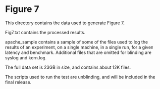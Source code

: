 # Figure 7

This directory contains the data used to generate Figure 7.

Fig7.txt contains the processed results.

apache_sample contains a sample of some of the files used to log the results of an experiment, on a single machine, in a single run, for a given latency and benchmark.  Additional files that are omitted for blinding are syslog and kern.log.

The full data set is 23GB in size, and contains about 12K files.

The scripts used to run the test are unblinding, and will be included in the final release.

	